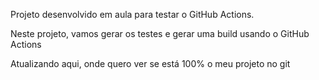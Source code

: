 Projeto desenvolvido em aula para testar o GitHub Actions.

Neste projeto, vamos gerar os testes e gerar uma build usando o GitHub Actions


Atualizando aqui, onde quero ver se está 100% o meu projeto no git
